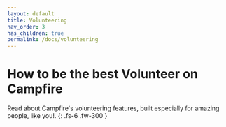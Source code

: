 ```yaml
---
layout: default
title: Volunteering
nav_order: 3
has_children: true
permalink: /docs/volunteering
---
```


# How to be the best Volunteer on Campfire

Read about Campfire's volunteering features, built especially for amazing people, like you!.
{: .fs-6 .fw-300 }
